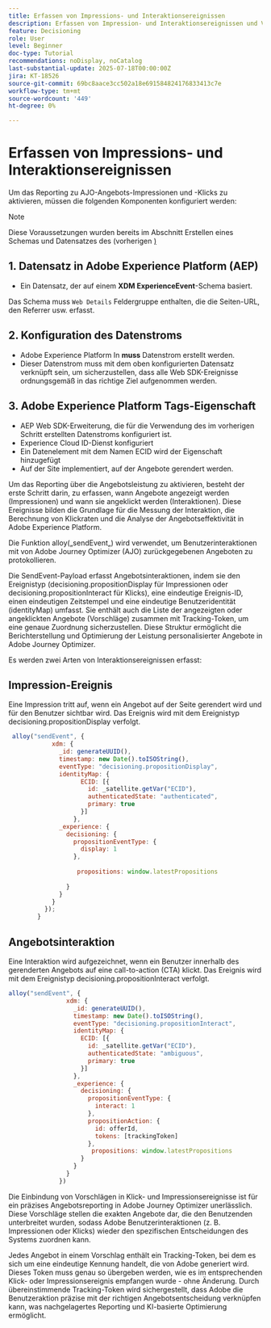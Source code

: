 ```yaml
---
title: Erfassen von Impressions- und Interaktionsereignissen
description: Erfassen von Impression- und Interaktionsereignissen und Vorbereiten der Daten für das Reporting in Journey Optimizer.
feature: Decisioning
role: User
level: Beginner
doc-type: Tutorial
recommendations: noDisplay, noCatalog
last-substantial-update: 2025-07-18T00:00:00Z
jira: KT-18526
source-git-commit: 69bc8aace3cc502a18e691584824176833413c7e
workflow-type: tm+mt
source-wordcount: '449'
ht-degree: 0%

---
```


# Erfassen von Impressions- und Interaktionsereignissen

Um das Reporting zu AJO-Angebots-Impressionen und -Klicks zu aktivieren, müssen die folgenden Komponenten konfiguriert werden:
>[!NOTE]
>
> Diese Voraussetzungen wurden bereits im Abschnitt Erstellen eines Schemas und Datensatzes des (vorherigen [) ](https://experienceleague.adobe.com/de/docs/journey-optimizer-learn/personalizing-offers-with-real-time-weather-data/create-schema-and-dataset)

## &#x200B;1. Datensatz in Adobe Experience Platform (AEP)

- Ein Datensatz, der auf einem **XDM ExperienceEvent**-Schema basiert.

Das Schema muss `Web Details` Feldergruppe enthalten, die die Seiten-URL, den Referrer usw. erfasst.

## &#x200B;2. Konfiguration des Datenstroms

- Adobe Experience Platform In **muss** Datenstrom erstellt werden.
- Dieser Datenstrom muss mit dem oben konfigurierten Datensatz verknüpft sein, um sicherzustellen, dass alle Web SDK-Ereignisse ordnungsgemäß in das richtige Ziel aufgenommen werden.

## &#x200B;3. Adobe Experience Platform Tags-Eigenschaft

- AEP Web SDK-Erweiterung, die für die Verwendung des im vorherigen Schritt erstellten Datenstroms konfiguriert ist.
- Experience Cloud ID-Dienst konfiguriert
- Ein Datenelement mit dem Namen ECID wird der Eigenschaft hinzugefügt
- Auf der Site implementiert, auf der Angebote gerendert werden.


Um das Reporting über die Angebotsleistung zu aktivieren, besteht der erste Schritt darin, zu erfassen, wann Angebote angezeigt werden (Impressionen) und wann sie angeklickt werden (Interaktionen). Diese Ereignisse bilden die Grundlage für die Messung der Interaktion, die Berechnung von Klickraten und die Analyse der Angebotseffektivität in Adobe Experience Platform.

Die Funktion alloy(„sendEvent„) wird verwendet, um Benutzerinteraktionen mit von Adobe Journey Optimizer (AJO) zurückgegebenen Angeboten zu protokollieren.

Die SendEvent-Payload erfasst Angebotsinteraktionen, indem sie den Ereignistyp (decisioning.propositionDisplay für Impressionen oder decisioning.propositionInteract für Klicks), eine eindeutige Ereignis-ID, einen eindeutigen Zeitstempel und eine eindeutige Benutzeridentität (identityMap) umfasst. Sie enthält auch die Liste der angezeigten oder angeklickten Angebote (Vorschläge) zusammen mit Tracking-Token, um eine genaue Zuordnung sicherzustellen. Diese Struktur ermöglicht die Berichterstellung und Optimierung der Leistung personalisierter Angebote in Adobe Journey Optimizer.

Es werden zwei Arten von Interaktionsereignissen erfasst:

## Impression-Ereignis

Eine Impression tritt auf, wenn ein Angebot auf der Seite gerendert wird und für den Benutzer sichtbar wird. Das Ereignis wird mit dem Ereignistyp decisioning.propositionDisplay verfolgt.


```javascript
 alloy("sendEvent", {
            xdm: {
              _id: generateUUID(),
              timestamp: new Date().toISOString(),
              eventType: "decisioning.propositionDisplay",
              identityMap: {
                    ECID: [{
                      id: _satellite.getVar("ECID"),
                      authenticatedState: "authenticated",
                      primary: true
                    }]
                  },
              _experience: {
                decisioning: {
                  propositionEventType: {
                    display: 1
                  },
                  
                   propositions: window.latestPropositions
                  
                }
              }
            }
          });
        }
```

## Angebotsinteraktion

Eine Interaktion wird aufgezeichnet, wenn ein Benutzer innerhalb des gerenderten Angebots auf eine call-to-action (CTA) klickt. Das Ereignis wird mit dem Ereignistyp decisioning.propositionInteract verfolgt.

```javascript
alloy("sendEvent", {
                xdm: {
                  _id: generateUUID(),
                  timestamp: new Date().toISOString(),
                  eventType: "decisioning.propositionInteract",
                  identityMap: {
                    ECID: [{
                      id: _satellite.getVar("ECID"),
                      authenticatedState: "ambiguous",
                      primary: true
                    }]
                  },
                  _experience: {
                    decisioning: {
                      propositionEventType: {
                        interact: 1
                      },
                      propositionAction: {
                        id: offerId,
                        tokens: [trackingToken]
                      },
                       propositions: window.latestPropositions
                    }
                  }
                }
              })
```

Die Einbindung von Vorschlägen in Klick- und Impressionsereignisse ist für ein präzises Angebotsreporting in Adobe Journey Optimizer unerlässlich. Diese Vorschläge stellen die exakten Angebote dar, die den Benutzenden unterbreitet wurden, sodass Adobe Benutzerinteraktionen (z. B. Impressionen oder Klicks) wieder den spezifischen Entscheidungen des Systems zuordnen kann.

Jedes Angebot in einem Vorschlag enthält ein Tracking-Token, bei dem es sich um eine eindeutige Kennung handelt, die von Adobe generiert wird. Dieses Token muss genau so übergeben werden, wie es im entsprechenden Klick- oder Impressionsereignis empfangen wurde - ohne Änderung. Durch übereinstimmende Tracking-Token wird sichergestellt, dass Adobe die Benutzeraktion präzise mit der richtigen Angebotsentscheidung verknüpfen kann, was nachgelagertes Reporting und KI-basierte Optimierung ermöglicht.

